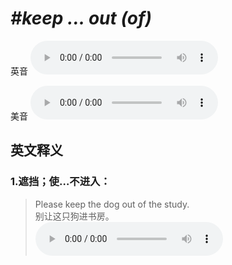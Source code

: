 # ***\#keep ... out (of)*** 
英音
<audio src="./media/keep ... out of1_AAC.aac" controls="controls"></audio>

美音
<audio src="./media/keep out of2_AAC.aac" controls="controls"></audio>



  

英文释义
---
### 1.**遮挡；使…不进入：**  

 > Please keep the dog out of the study.   
 > 别让这只狗进书房。    
<audio src="./media/keep-16.aac" controls="controls"></audio>


